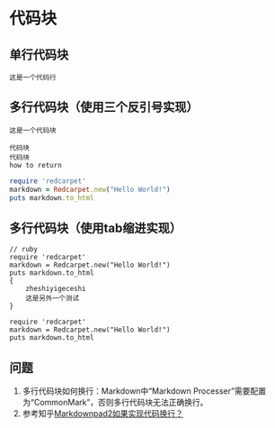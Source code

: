 # 代码块

## 单行代码块

`这是一个代码行`

## 多行代码块（使用三个反引号实现）

```shell
这是一个代码块
```

```
代码块
代码块
how to return
```

```ruby
require 'redcarpet'
markdown = Redcarpet.new("Hello World!")
puts markdown.to_html
```

## 多行代码块（使用tab缩进实现）

    // ruby
    require 'redcarpet'
    markdown = Redcarpet.new("Hello World!")
    puts markdown.to_html
    {
        zheshiyigeceshi 
        这是另外一个测试
    }

    require 'redcarpet'
    markdown = Redcarpet.new("Hello World!")
    puts markdown.to_html

## 问题

1. 多行代码块如何换行：Markdown中“Markdown Processer”需要配置为“CommonMark”，否则多行代码块无法正确换行。
2. 参考知乎[Markdownpad2如果实现代码换行？](https://www.zhihu.com/question/29383702)

